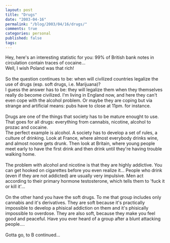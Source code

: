 ```yaml
---
layout: post
title: "Drugs"
date: "2003-04-16"
permalink: "/blog/2003/04/16/drugs/"
comments: true
categories: personal
published: false
tags: 
---
```


Hey, here's an interesting statistic for you: 99% of British bank notes in circulation contain traces of cocaine...<br />Well, I wish Poland was that rich!<br /><br />So the question continues to be: when will civilized countries legalize the use of drugs (esp. soft drugs, i.e. Marijuana)?<br />I guess the answer has to be: they will legalize them when they themselves really do become civilized. I'm living in England now, and here they can't even cope with the alcohol problem. Or maybe they are coping but via strange and artificial means: pubs have to close at 11pm. for instance.<br /><br />Drugs are one of the things that society has to be mature enought to use. That goes for all drugs: everything from cannabis, nicotine, alcohol to prozac and cocaine.<br />The perfect example is alcohol. A society has to develop a set of rules, a culture of drinking. Look at France, where almost everybody drinks wine, and almost noone gets drunk. Then look at Britain, where young people meet early to have the first drink and then drink until they're having trouble walking home.<br /><br />The problem with alcohol and nicotine is that they are highly addictive. You can get hooked on cigarettes before you even realize it... People who drink (even if they are not addicted) are usually very impulsive. Men act according to their primary hormone testosterone, which tells them to 'fuck it or kill it'...<br /><br />On the other hand you have the soft drugs. To me that group includes only cannabis and it's derivatives. They are soft because it's practically impossible to develop a phisical addiction on them and it's phisically impossible to overdose. They are also soft, because they make you feel good and peaceful. Have you ever heard of a group after a blunt attacking people....<br /><br />Gotta go, to B continued...<br /><br />